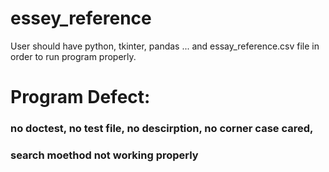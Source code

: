 # essey_reference

User should have python, tkinter, pandas ... and essay_reference.csv file in order to run program properly.

# Program Defect:
### no doctest, no test file, no descirption, no corner case cared, 
### search moethod not working properly
